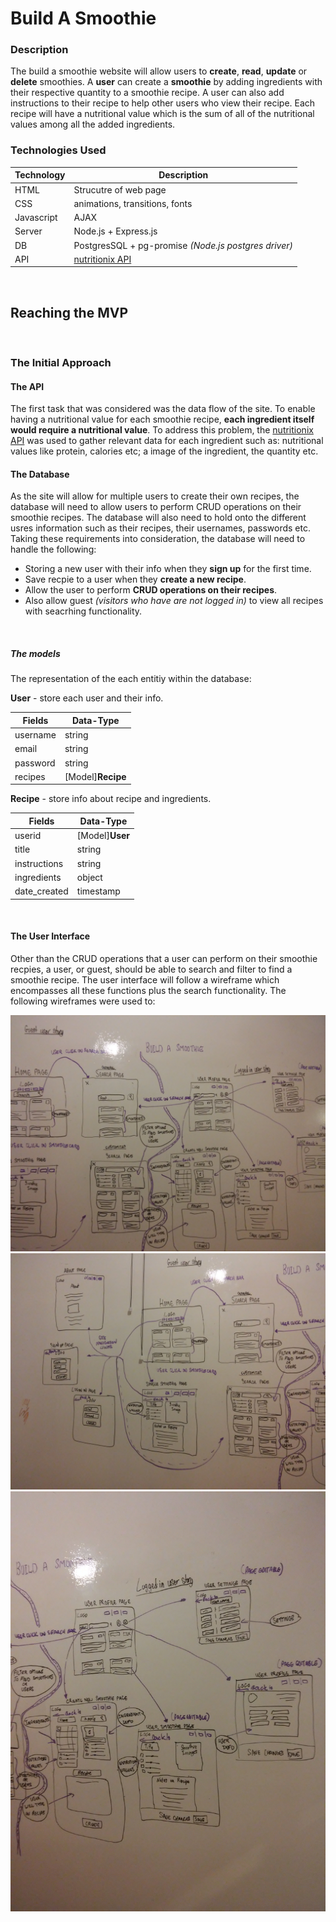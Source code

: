 # Build A Smoothie

### Description

The build a smoothie website will allow users to **create**, **read**, **update** or **delete** smoothies. A **user** can create a **smoothie** by adding ingredients with their respective quantity to a smoothie recipe. A user can also add instructions to their recipe to help other users who view their recipe. Each recipe will have a nutritional value which is the sum of all of the nutritional values among all the added ingredients.

### Technologies Used
Technology | Description
--- | ---
HTML | Strucutre of web page
CSS | animations, transitions, fonts
Javascript | AJAX
Server | Node.js + Express.js
DB | PostgresSQL + pg-promise *(Node.js postgres driver)*
API | [nutritionix API](https://developer.nutritionix.com)


<br>


## Reaching the MVP


<br>


### The Initial Approach
#### The API
The first task that was considered was the data flow of the site. To enable having a nutritional value for each smoothie recipe, **each ingredient itself would require a nutritional value**. To address this problem, the [nutritionix API](https://developer.nutritionix.com) was used to gather relevant data for each ingredient such as: nutritional values like protein, calories etc; a image of the ingredient, the quantity etc.

#### The Database
As the site will allow for multiple users to create their own recipes, the database will need to allow users to perform CRUD operations on their smoothie recipes. The database will also need to hold onto the different usres information such as their recipes, their usernames, passwords etc. Taking these requirements into consideration, the database will need to handle the following:
- Storing a new user with their info when they **sign up** for the first time.
- Save recpie to a user when they **create a new recipe**.
- Allow the user to perform **CRUD operations on their recipes**.
- Also allow guest *(visitors who have are not logged in)* to view all recipes with seacrhing functionality.


<br>

##### The models
The representation of the each entitiy within the database:

**User** - store each user and their info.

Fields | Data-Type
--- | ---
username | string
email | string
password | string
recipes | [Model]**Recipe**

**Recipe** - store info about recipe and ingredients.

Fields | Data-Type
--- | ---
userid | [Model]**User**
title | string
instructions | string
ingredients | object
date_created | timestamp


<br>


#### The User Interface
Other than the CRUD operations that a user can perform on their smoothie recpies, a user, or guest, should be able to search and filter to find a smoothie recipe. The user interface will follow a wireframe which encompasses all these functions plus the search functionality. The following wireframes were used to:

![Full picture of wireframe](./readme-assets/full-wireframe.jpg)
![Guest user story](./readme-assets/guest-user-story.jpg)
![Logged-in user story](./readme-assets/logged-in-user-story.jpg)





